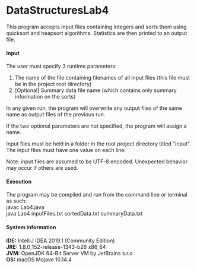 # DataStructuresLab4
This program accepts input files containing integers and sorts them using quicksort and heapsort algorithms. 
Statistics are then printed to an output file. 

#### **Input**  
The user must specify 3 runtime parameters: 
1. The name of the file containing filenames of all input files (this file must be in the project root directory)
2. [Optional] Summary data file name (which contains only summary information on the sorts)

In any given run, the program will overwrite any output files of the same name as output files of the previous run. 

If the two optional parameters are not specified, the program will assign a name. 

Input files must be held in a folder in the root project directory titled "input". The input files must have one value on each line.  
 
Note: input files are assumed to be UTF-8 encoded. Unexpected behavior may occur if others are used.


#### **Execution**
The program may be compiled and run from the command line or terminal as such:    
javac Lab4.java  
java Lab4 inputFiles.txt sortedData.txt summaryData.txt


#### **System information**
**IDE:** IntelliJ IDEA 2019.1 (Community Edition)  
**JRE:** 1.8.0_152-release-1343-b26 x86_64  
**JVM:** OpenJDK 64-Bit Server VM by JetBrains s.r.o  
**OS:** macOS Mojave 10.14.4
